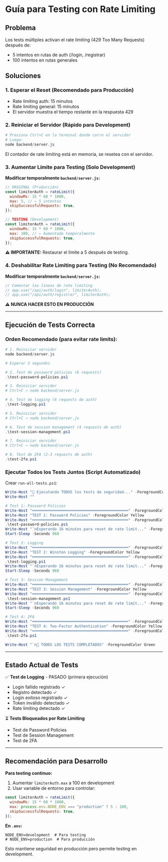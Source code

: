 # Guía para Testing con Rate Limiting

## Problema

Los tests múltiples activan el rate limiting (429 Too Many Requests) después de:

- 5 intentos en rutas de auth (/login, /registrar)
- 100 intentos en rutas generales

## Soluciones

### 1. Esperar el Reset (Recomendado para Producción)

- Rate limiting auth: 15 minutos
- Rate limiting general: 15 minutos
- El servidor muestra el tiempo restante en la respuesta 429

### 2. Reiniciar el Servidor (Rápido para Development)

```powershell
# Presiona Ctrl+C en la terminal donde corre el servidor
# Luego:
node backend/server.js
```

El contador de rate limiting está en memoria, se resetea con el servidor.

### 3. Aumentar Límite para Testing (Solo Development)

**Modificar temporalmente `backend/server.js`:**

```javascript
// ORIGINAL (Producción)
const limiterAuth = rateLimit({
  windowMs: 15 * 60 * 1000,
  max: 5, // ← 5 intentos
  skipSuccessfulRequests: true,
});

// TESTING (Development)
const limiterAuth = rateLimit({
  windowMs: 15 * 60 * 1000,
  max: 100, // ← Aumentado temporalmente
  skipSuccessfulRequests: true,
});
```

**⚠️ IMPORTANTE:** Restaurar el límite a 5 después de testing.

### 4. Deshabilitar Rate Limiting para Testing (No Recomendado)

**Modificar temporalmente `backend/server.js`:**

```javascript
// Comentar las líneas de rate limiting
// app.use("/api/auth/login", limiterAuth);
// app.use("/api/auth/registrar", limiterAuth);
```

**⚠️ NUNCA HACER ESTO EN PRODUCCIÓN**

---

## Ejecución de Tests Correcta

### Orden Recomendado (para evitar rate limits):

```powershell
# 1. Reiniciar servidor
node backend/server.js

# Esperar 3 segundos

# 2. Test de password policies (6 requests)
.\test-password-policies.ps1

# 3. Reiniciar servidor
# Ctrl+C → node backend/server.js

# 4. Test de logging (6 requests de auth)
.\test-logging.ps1

# 5. Reiniciar servidor
# Ctrl+C → node backend/server.js

# 6. Test de session management (4 requests de auth)
.\test-session-management.ps1

# 7. Reiniciar servidor
# Ctrl+C → node backend/server.js

# 8. Test de 2FA (2-3 requests de auth)
.\test-2fa.ps1
```

### Ejecutar Todos los Tests Juntos (Script Automatizado)

Crear `run-all-tests.ps1`:

```powershell
Write-Host "🧪 Ejecutando TODOS los tests de seguridad..." -ForegroundColor Cyan
Write-Host ""

# Test 1: Password Policies
Write-Host "═══════════════════════════════════════════" -ForegroundColor Yellow
Write-Host "TEST 1: Password Policies" -ForegroundColor Yellow
Write-Host "═══════════════════════════════════════════" -ForegroundColor Yellow
.\test-password-policies.ps1
Write-Host "`nEsperando 16 minutos para reset de rate limit..." -ForegroundColor Yellow
Start-Sleep -Seconds 960

# Test 2: Logging
Write-Host "═══════════════════════════════════════════" -ForegroundColor Yellow
Write-Host "TEST 2: Winston Logging" -ForegroundColor Yellow
Write-Host "═══════════════════════════════════════════" -ForegroundColor Yellow
.\test-logging.ps1
Write-Host "`nEsperando 16 minutos para reset de rate limit..." -ForegroundColor Yellow
Start-Sleep -Seconds 960

# Test 3: Session Management
Write-Host "═══════════════════════════════════════════" -ForegroundColor Yellow
Write-Host "TEST 3: Session Management" -ForegroundColor Yellow
Write-Host "═══════════════════════════════════════════" -ForegroundColor Yellow
.\test-session-management.ps1
Write-Host "`nEsperando 16 minutos para reset de rate limit..." -ForegroundColor Yellow
Start-Sleep -Seconds 960

# Test 4: 2FA
Write-Host "═══════════════════════════════════════════" -ForegroundColor Yellow
Write-Host "TEST 4: Two-Factor Authentication" -ForegroundColor Yellow
Write-Host "═══════════════════════════════════════════" -ForegroundColor Yellow
.\test-2fa.ps1

Write-Host "`n🎉 TODOS LOS TESTS COMPLETADOS" -ForegroundColor Green
```

---

## Estado Actual de Tests

✅ **Test de Logging** - PASADO (primera ejecución)

- Login fallido registrado ✓
- Registro detectado ✓
- Login exitoso registrado ✓
- Token inválido detectado ✓
- Rate limiting detectado ✓

⏳ **Tests Bloqueados por Rate Limiting**

- Test de Password Policies
- Test de Session Management
- Test de 2FA

---

## Recomendación para Desarrollo

**Para testing continuo:**

1. Aumentar `limiterAuth.max` a 100 en development
2. Usar variable de entorno para controlar:

```javascript
const limiterAuth = rateLimit({
  windowMs: 15 * 60 * 1000,
  max: process.env.NODE_ENV === "production" ? 5 : 100,
  skipSuccessfulRequests: true,
});
```

**En `.env`:**

```env
NODE_ENV=development  # Para testing
# NODE_ENV=production  # Para producción
```

Esto mantiene seguridad en producción pero permite testing en development.
